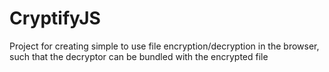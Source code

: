 # CryptifyJS
Project for creating simple to use file encryption/decryption in the browser, such that the decryptor can be bundled with the encrypted file
